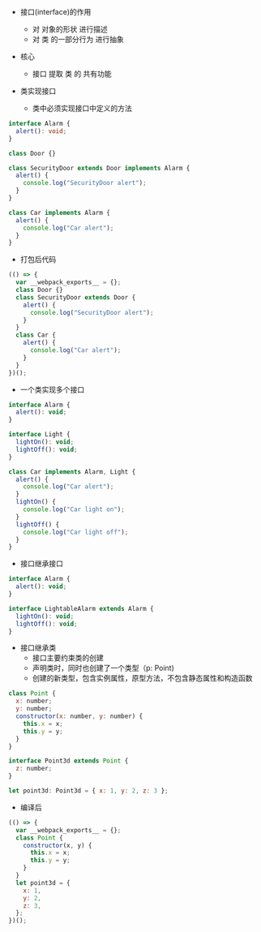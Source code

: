 - 接口(interface)的作用

  - 对 对象的形状 进行描述
  - 对 类 的一部分行为 进行抽象

- 核心

  - 接口 提取 类 的 共有功能

- 类实现接口
  - 类中必须实现接口中定义的方法

```typescript
interface Alarm {
  alert(): void;
}

class Door {}

class SecurityDoor extends Door implements Alarm {
  alert() {
    console.log("SecurityDoor alert");
  }
}

class Car implements Alarm {
  alert() {
    console.log("Car alert");
  }
}
```

- 打包后代码

```javascript
(() => {
  var __webpack_exports__ = {};
  class Door {}
  class SecurityDoor extends Door {
    alert() {
      console.log("SecurityDoor alert");
    }
  }
  class Car {
    alert() {
      console.log("Car alert");
    }
  }
})();
```

- 一个类实现多个接口

```javascript
interface Alarm {
  alert(): void;
}

interface Light {
  lightOn(): void;
  lightOff(): void;
}

class Car implements Alarm, Light {
  alert() {
    console.log("Car alert");
  }
  lightOn() {
    console.log("Car light on");
  }
  lightOff() {
    console.log("Car light off");
  }
}
```

- 接口继承接口

```javascript
interface Alarm {
  alert(): void;
}

interface LightableAlarm extends Alarm {
  lightOn(): void;
  lightOff(): void;
}
```

- 接口继承类
  - 接口主要约束类的创建
  - 声明类时，同时也创建了一个类型（p: Point)
  - 创建的新类型，包含实例属性，原型方法，不包含静态属性和构造函数

```javascript
class Point {
  x: number;
  y: number;
  constructor(x: number, y: number) {
    this.x = x;
    this.y = y;
  }
}

interface Point3d extends Point {
  z: number;
}

let point3d: Point3d = { x: 1, y: 2, z: 3 };
```

- 编译后

```javascript
(() => {
  var __webpack_exports__ = {};
  class Point {
    constructor(x, y) {
      this.x = x;
      this.y = y;
    }
  }
  let point3d = {
    x: 1,
    y: 2,
    z: 3,
  };
})();
```

